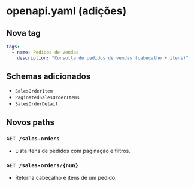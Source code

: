 # openapi.yaml (adições)

## Nova tag
```yaml
tags:
  - name: Pedidos de Vendas
    description: "Consulta de pedidos de vendas (cabeçalho + itens)"
```

## Schemas adicionados
- `SalesOrderItem`
- `PaginatedSalesOrderItems`
- `SalesOrderDetail`

## Novos paths

### `GET /sales-orders`
- Lista itens de pedidos com paginação e filtros.

### `GET /sales-orders/{nun}`
- Retorna cabeçalho e itens de um pedido.
